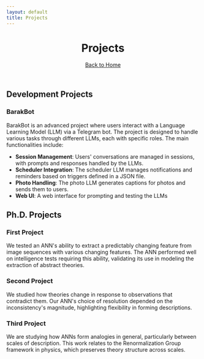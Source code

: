 ```yaml
---
layout: default
title: Projects
---
```


<html lang="en">
<head>
    <meta charset="UTF-8">
    <meta name="viewport" content="width=device-width, initial-scale=1.0">
    <title>Projects</title>
</head>
<body>
    <header>
        <h1>Projects</h1>
        <nav>
            <a href="index.html">Back to Home</a>
        </nav>
    </header>
    <section>
        <h2>Development Projects</h2>
        <h3>BarakBot</h3>
        <p>BarakBot is an advanced project where users interact with a Language Learning Model (LLM) via a Telegram bot. The project is designed to handle various tasks through different LLMs, each with specific roles. The main functionalities include:</p>
        <ul>
            <li><strong>Session Management</strong>: Users' conversations are managed in sessions, with prompts and responses handled by the LLMs.</li>
            <li><strong>Scheduler Integration</strong>: The scheduler LLM manages notifications and reminders based on triggers defined in a JSON file.</li>
            <li><strong>Photo Handling</strong>: The photo LLM generates captions for photos and sends them to users.</li>
            <li><strong>Web UI</strong>: A web interface for prompting and testing the LLMs</li>
        </ul>
    </section>
    <section>
        <h2>Ph.D. Projects</h2>
        <h3>First Project</h3>
        <p>We tested an ANN's ability to extract a predictably changing feature from image sequences with various changing features. The ANN performed well on intelligence tests requiring this ability, validating its use in modeling the extraction of abstract theories.</p>
        <h3>Second Project</h3>
        <p>We studied how theories change in response to observations that contradict them. Our ANN's choice of resolution depended on the inconsistency's magnitude, highlighting flexibility in forming descriptions.</p>
        <h3>Third Project</h3>
        <p>We are studying how ANNs form analogies in general, particularly between scales of description. This work relates to the Renormalization Group framework in physics, which preserves theory structure across scales.</p>
    </section>
</body>
</html>
